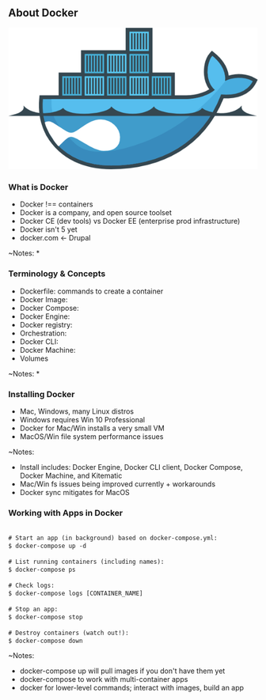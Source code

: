 ## About Docker

![Drupal on Docker](slides/img/docker-drupal.png)


### What is Docker

* Docker !== containers
* Docker is a company, and open source toolset
* Docker CE (dev tools) vs Docker EE (enterprise prod infrastructure)
* Docker isn't 5 yet
* docker.com <- Drupal

~Notes:
* 


### Terminology & Concepts

* Dockerfile: commands to create a container
* Docker Image:
* Docker Compose: 
* Docker Engine: 
* Docker registry: 
* Orchestration: 
* Docker CLI: 
* Docker Machine: 
* Volumes

~Notes:
* 


### Installing Docker

* Mac, Windows, many Linux distros
* Windows requires Win 10 Professional
* Docker for Mac/Win installs a very small VM
* MacOS/Win file system performance issues

~Notes:
* Install includes: Docker Engine, Docker CLI client, Docker Compose, Docker Machine, and Kitematic
* Mac/Win fs issues being improved currently + workarounds
* Docker sync mitigates for MacOS


### Working with Apps in Docker

 <pre><code class="bash" data-trim data-noescape>
# Start an app (in background) based on docker-compose.yml:
$ docker-compose up -d

# List running containers (including names):
$ docker-compose ps

# Check logs:
$ docker-compose logs [CONTAINER_NAME]

# Stop an app:
$ docker-compose stop

# Destroy containers (watch out!):
$ docker-compose down
</code></pre>

~Notes:
* docker-compose up will pull images if you don't have them yet
* docker-compose to work with multi-container apps
* docker for lower-level commands; interact with images, build an app

